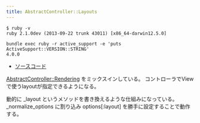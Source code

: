 ```yaml
---
title: AbstractController::Layouts
---
```


```
$ ruby -v
ruby 2.1.0dev (2013-09-22 trunk 43011) [x86_64-darwin12.5.0]
```

```
bundle exec ruby -r active_support -e 'puts ActiveSupport::VERSION::STRING'
4.0.0
```

* [ソースコード](https://github.com/rails/rails/blob/4-0-stable/actionpack/lib/abstract_controller/layouts.rb)

[AbstractController::Rendering](/abstract_controller/rendering) をミックスインしている。
コントローラでViewで使うlayoutが指定できるようになる。

動的に _layout というメソッドを書き換えるような仕組みになっている。
_normalize_options に割り込み options[:layout] を勝手に設定することで動作する。
